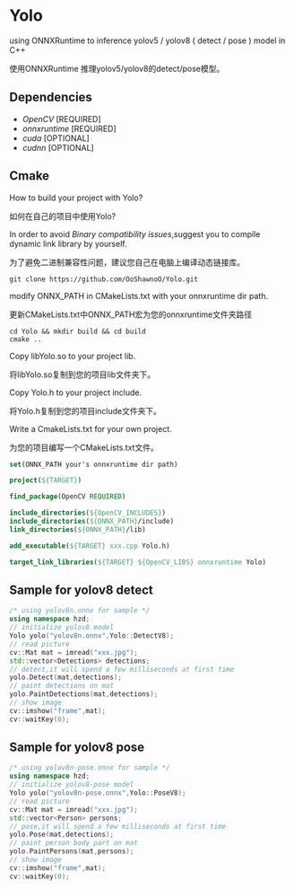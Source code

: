 # Yolo
using ONNXRuntime to inference yolov5 / yolov8 ( detect / pose ) model in C++

使用ONNXRuntime 推理yolov5/yolov8的detect/pose模型。
## Dependencies
- *OpenCV* [REQUIRED]
- *onnxruntime* [REQUIRED]
- *cuda* [OPTIONAL]
- *cudnn* [OPTIONAL]

## Cmake
How to build your project with Yolo?

如何在自己的项目中使用Yolo?

In order to avoid *Binary compatibility issues*,suggest you to compile dynamic link library by yourself.

为了避免二进制兼容性问题，建议您自己在电脑上编译动态链接库。

```shell
git clone https://github.com/OoShawnoO/Yolo.git
```
modify ONNX_PATH in CMakeLists.txt with your onnxruntime dir path.

更新CMakeLists.txt中ONNX_PATH宏为您的onnxruntime文件夹路径
```shell
cd Yolo && mkdir build && cd build
cmake ..
```

Copy libYolo.so to your project lib.

将libYolo.so复制到您的项目lib文件夹下。

Copy Yolo.h to your project include.

将Yolo.h复制到您的项目include文件夹下。

Write a CmakeLists.txt for your own project.

为您的项目编写一个CMakeLists.txt文件。
```cmake
set(ONNX_PATH your's onnxruntime dir path)

project(${TARGET})

find_package(OpenCV REQUIRED)

include_directories(${OpenCV_INCLUDES})
include_directories(${ONNX_PATH}/include)
link_directories(${ONNX_PATH}/lib)

add_executable(${TARGET} xxx.cpp Yolo.h)

target_link_libraries(${TARGET} ${OpenCV_LIBS} onnxruntime Yolo)
```


## Sample for yolov8 detect
```c++
/* using yolov8n.onnx for sample */
using namespace hzd;
// initialize yolov8 model
Yolo yolo("yolov8n.onnx",Yolo::DetectV8);
// read picture
cv::Mat mat = imread("xxx.jpg");
std::vector<Detections> detections;
// detect,it will spend a few milliseconds at first time
yolo.Detect(mat,detections);
// paint detections on mat
yolo.PaintDetections(mat,detections);
// show image
cv::imshow("frame",mat);
cv::waitKey(0);
```

## Sample for yolov8 pose
```c++
/* using yolov8n-pose.onnx for sample */
using namespace hzd;
// initialize yolov8-pose model
Yolo yolo("yolov8n-pose.onnx",Yolo::PoseV8);
// read picture
cv::Mat mat = imread("xxx.jpg");
std::vector<Person> persons;
// pose,it will spend a few milliseconds at first time
yolo.Pose(mat,detections);
// paint person body part on mat
yolo.PaintPersons(mat,persons);
// show image
cv::imshow("frame",mat);
cv::waitKey(0);
```